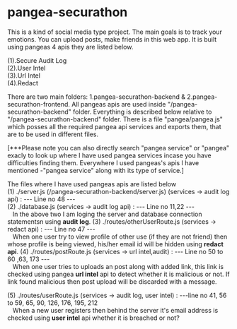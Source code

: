 # pangea-securathon
This is a kind of social media type project. The main goals is to track your emotions. You can upload posts, make friends in this web app. It is built using pangeas 4 apis they are listed below.

(1).Secure Audit Log <br>
(2).User Intel <br>
(3).Url Intel <br>
(4).Redact <br>

There are two main folders: 1.pangea-securathon-backend & 2.pangea-securathon-frontend.
All pangeas apis are used inside "/pangea-securathon-backend" folder. 
Everything is described below relative to "/pangea-securathon-backend" folder.
There is a file "pangea/pangea.js" which posses all the required pangea api services and exports them, that are to be used in different files.

[***Please note you can also directly search "pangea service" or "pangea" exacly to look up where I have used pangea services incase you have difficulties finding them. Everywhere I used pangeas's apis I have mentioned -"pangea service" along with its type of service.]

The files where I have used pangeas apis are listed below <br>
(1) ./server.js (/pangea-securathon-backend/server.js) (services -> audit log api) : --- Line no 48 --- <br>
(2) ./database.js (services -> audit log api) : --- Line no 11,22 --- <br>
&nbsp;&nbsp; In the above two I am loging the server and database connection statementsn using <b>audit log</b>.
(3) ./routes/otherUserRoute.js (services -> redact api) : --- Line no 47 --- <br>
&nbsp;&nbsp; When one user try to view profile of other use (if they are not friend) then whose profile is being viewed, his/her email id will be hidden using <b>redact api</b>.
(4) ./routes/postRoute.js (services -> url intel,audit) : --- Line no 50 to 60 ,63, 173 --- <br>
&nbsp;&nbsp; When one user tries to uploads an post along with added link, this link is checked using pangea <b>url intel</b> api to detect whether it is malicious or not. If link found malicious then post upload will be discarded with a message.

(5) ./routes/userRoute.js (services -> audit log, user intel) : ---line no 41, 56 to 59, 65, 90, 126,   176, 195, 212 <br>
&nbsp;&nbsp; When a new user registers then behind the server it's email address is checked using <b>user intel</b> api whether it is breached or not?

